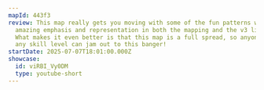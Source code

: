 ```yaml
---
mapId: 443f3
review: This map really gets you moving with some of the fun patterns with
  amazing emphasis and representation in both the mapping and the v3 lights.
  What makes it even better is that this map is a full spread, so anyone from
  any skill level can jam out to this banger!
startDate: 2025-07-07T18:01:00.000Z
showcase:
  id: viRBI_Vy0DM
  type: youtube-short
---
```

